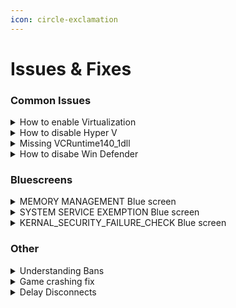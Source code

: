 ```yaml
---
icon: circle-exclamation
---
```


# Issues & Fixes

### Common Issues <a href="#common-issues" id="common-issues"></a>

<details>

<summary>How to enable Virtualization</summary>

To enable virtualization, please search on Google for "How to enable virtualization on \[your motherboard name]." If you are unsure about your motherboard name, you can find it by following these steps:

Open the Run dialog by pressing the Windows key + R. Type "msinfo32" in the Run window and press Enter. The Windows System Information overview will open, and you will find your motherboard information specified next to "Baseboard Manufacturer."

#### Virtualization for Intel Users: <a href="#virtualization-for-intel-users" id="virtualization-for-intel-users"></a>

Once in your BIOS settings, head over to the advanced tab and select CPU configuration.

From there, go to Intel Virtualization Technology, and enabled it. Save changes and exit.

Your BIOS settings may differ depending on your manufacturer.

#### Virtualization for AMD Users: <a href="#virtualization-for-amd-users" id="virtualization-for-amd-users"></a>

Once in your BIOS settings, head over to the advanced tab and select CPU configuration.

From there, go to SVM Mode, and enabled it. Save changes and exit.

Your BIOS settings may differ depending on your manufacturer.

</details>

<details>

<summary>How to disable Hyper V</summary>

1. Press the **Win + R** key to open the **Run** dialog.
2. Type **control** and click **OK** to open the **Control Panel.**
3. In the **Control Panel,** click on **Programs**.
4. Next, click on **Programs and Features.**
5. In the left pane, click on **Turn Windows features on or off**
6. In the Windows Features dialog, locate **Hyper-V.**
7. Uncheck the **Hyper-V** option to disable the feature.
8. Next, scroll down and locate the **Virtual Machine Platform** and **Windows Hypervisor Platform** options.
9. Unselect both options and click **OK**.
10. Windows will uninstall Hyper-V and other features from your system.
11. Once done, restart your PC to apply the changes.

</details>

<details>

<summary>Missing VCRuntime140_1dll</summary>

You can download the runtime [here](https://aka.ms/vs/17/release/vc\_redist.x64.exe).

</details>

<details>

<summary>How to disabe Win Defender</summary>

Here's how to disable your real time protection without downloading anything until the next time you restart your PC.

Open Start. Search for PowerShell, right-click the top result, and select the Run as administrator option.

Type the following command to disable Microsoft Defender Antivirus real-time protection and press Enter:

`Set-MpPreference -DisableRealtimeMonitoring $true`

#### Alternatively do the following: <a href="#alternatively-do-the-following" id="alternatively-do-the-following"></a>

**WIN 10 TURORIAL:**

[**https://youtu.be/NtgVXXbDU8A?si=5QoejTHVH8DccvF6**](https://youtu.be/NtgVXXbDU8A?si=5QoejTHVH8DccvF6)

**WIN 11 TURORIAL:**

[**https://youtu.be/v8-ikrGijTs?si=evE13gVakgFAzQNB**](https://youtu.be/v8-ikrGijTs?si=evE13gVakgFAzQNB)

</details>

### Bluescreens <a href="#bluescreens" id="bluescreens"></a>

<details>

<summary>MEMORY MANAGEMENT Blue screen</summary>

1.
2.
3.
4.
5.
6.

</details>

<details>

<summary>SYSTEM SERVICE EXEMPTION Blue screen</summary>



</details>

<details>

<summary>KERNAL_SECURITY_FAILURE_CHECK Blue screen</summary>



</details>

### Other <a href="#other" id="other"></a>

<details>

<summary>Understanding Bans</summary>

Perm Bans/Shadow Bans/HWID Bans/Flag

**Cheat Detection:**

Before we get into this we need to understand what a cheat being detected means when a cheat gets detected all users will be banned it will not be just you please don't throw this work around in cheat servers as this word holds alot of value and reputation for a cheat provider. Remember aswell you are cheating in a game with an anti-cheat expect to be banned/shadowbanned.YOU ARE CHEATING MY GUY take the ban hop on a new acc , spoof and carry on with life.

**Permanent Ban:**

This means that account is gone kiss it goodbye there could be any amount of reasons that you could have been permanently banned i.e. You not spoofing correctly while hwid banned and going to play the game, a cheat gets detected, you get manually banned or you were just cheating to much and they gave you the harshest punishment.

**Shadow Ban/LIMITED MATCHMAKING:**

This means that you will not be able to play the game for 1-2 weeks usually gets lifted between 7-14 days THERE IS NO WAY TO UNSHADOWBAN AN ACC you just need to wait till they finish reviewing your account or we unlink your shadowbanned account.**Reasons for limited matchmaking:**

* Extreme or Repeated Violations
* Spoofing
* Circumventing Security
* Cheating/Modding/Hacking
* Pirated Content
* Unsupported Peripheral Devices and Applications
* Boosting
* Glitching
* Offensive Behaviour
* Griefing
* Improperly Obtained DLC
* Decompiling or Reverse Engineering of Game Data
* Malicious Reporting

</details>

<details>

<summary>Game crashing fix</summary>

If you are still experiencing crashing issues or “cheat not hooking, error 3” please try to:

Locate your game directory and delete "cod.exe" and "cod22.exe"once you do that it will download a new exe. After deleting the file, please run “Scan and repair” for Battlenet or “Verify game files” if you are on Steam. This will save you the time of deleting the full game and having to reinstall.

**Steam:**

`C:\Program Files (x86)\Steam\steamapps\common\Call of Duty HQ`

**Battlenet:**

`C:\Program Files (x86)\Call of Duty_retail_`

If that does not work for you then you will need to use **REVO UNINSTALLER** and uninstall the game and redownload.

**REVO UNINSTALLER**

[https://www.revouninstaller.com/revo-uninstaller-free-download/](https://www.revouninstaller.com/revo-uninstaller-free-download/)

* Get the free version
* Then uninstall the game and Battlenet or Steam whichever one you use
* Then restart pc
* Download the game and Battlenet or Steam again
* That should fix the CRASHING or BSOD issue

</details>

<details>

<summary>Delay Disconnects</summary>

This is not a method to not get disconnected. It is unpreventable. There is no way to not get disconnected.

This is how i play not to not get Dc'd but to prolong the time you can play on the acc while extend by days and even weeks if followed correctly.

What is **DC** or being **Disconnected** mean?

* Being disconnected from the game mean you got kicked from the game for either being reported by alot of players or you are on a new account (which is why you need an aged acc) beaming and playing like a streamer so of course they will know you cheating, it's also used as another way to prevent smurfing.

<!---->

* No, its not only just cause you are cheating in the game legit players have disconnected and even permanently banned. You can check Tiktok, Youtube, Reddit & Steam if you need evidence to see for your self Activision are just cunts.

<!---->

* A message will be displayed " Player kicked." that and only that message means that you have been disconnected. Not Server Disconncted or any of the sort that has to do with ur connection once you have been disconnected you are instantly shadowbanned here is what the dialog will look like.

So now that we understand what being disconnected means, how can we delay it?

To delay it, you'll need a well-aged account. The account level doesn't matter much. I've leveled up level 1 aged accounts to level 250 before experiencing disconnection. The account just needs to have at least 20,000 kills in either Modern Warfare 2019/Warzone Caldera or Modern Warfare 2/Warzone 2.0. You can use a fresh Battle.net account to link to the aged account, and the platform (Battle.net/Steam) doesn't matter. It all depends on how you play.

Now, let's get to the important details. You need to be a decent player who can engage in fights, read situations, and move well. You don't need to be as skilled as me, but you should be able to outplay opponents and appear legitimate. This is crucial to playing on any account for an extended time, even when you can see enemies through walls and never miss shots. Most cheaters play like bots with no movement, and that's why they need cheats. It's easy to spot a cheating bot, so our goal is to make the killcam look as legitimate as possible.

Now, let's talk about settings. We're not raging. The key to avoiding detection is not setting your aimbind key to the key you use to aim in. This would make you automatically lock onto the next person closest to you after downing someone, and we don't want that. Here are the settings: The aimbind key must match the key you use to shoot, so it only locks when you're shooting at someone. Set the aimbot field of view (fov) to between 5-8 fov, and the smoothness between 7-20. Lower smoothing makes the lock-on more abrupt. Keep the distance at least 150m, so you don't accidentally lock onto players out of cover if you forget to stop shooting. Set the aimlock to "any" or, in tight situations, use an override key for headshots. Only use the override key when necessary. No recoil can be used, but tone it down to 50-75%.

Visuals are up to you. You can use a UAV, walls, or radar, and the range can cover the whole map. It's your preference. Personally, I stay about 100m further than my aimbot.

Don't use exploits like long melee, clan tags, super slide, vehicle fly, airstrike, etc., as these are things normal players can't do.

Don't use the unlock all feature for extravagant items, especially on low-level accounts. It will raise suspicion. Stick to normal camos if needed.

When starting out, it's okay to die and not get many kills, especially on low-aged accounts. Dying is part of the game, and you don't need to prove anything to anyone. Avoid extreme situations that make you look suspicious. Take the death, come back, and try again.

For kills, start with at least 5 kills, then gradually increase to 10 kills or below. Once your games are complete, proceed with two games at 15 kills and two games at 20. This method should work, and you can become more aggressive.

Don't play for extended hours continuously. Limit your playtime to around 7 hours, as playing longer accumulates more reports. Take a break for an hour or two before returning to play.

If your account gets shadowbanned, wait it out for a week and then continue the process. You'll effectively "bypass" the disconnection system.

I AM NOT SAYING THIS WILL WORK FOR EVERYONE JUST PEOPLE ASK ME AND I THOUGHT ID LET YALL KNOW MY METHODS OF HOW I HAVE PLAYED AND KEEP MY ACCS FOR WEEKS SINCE THE REBIRTH DAYS.

</details>

